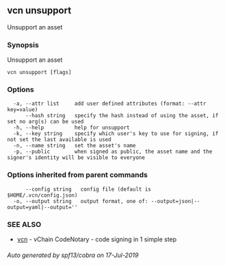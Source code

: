 ## vcn unsupport

Unsupport an asset

### Synopsis

Unsupport an asset

```
vcn unsupport [flags]
```

### Options

```
  -a, --attr list     add user defined attributes (format: --attr key=value)
      --hash string   specify the hash instead of using the asset, if set no arg(s) can be used
  -h, --help          help for unsupport
  -k, --key string    specify which user's key to use for signing, if not set the last available is used
  -n, --name string   set the asset's name
  -p, --public        when signed as public, the asset name and the signer's identity will be visible to everyone
```

### Options inherited from parent commands

```
      --config string   config file (default is $HOME/.vcn/config.json)
  -o, --output string   output format, one of: --output=json|--output=yaml|--output=''
```

### SEE ALSO

* [vcn](vcn.md)	 - vChain CodeNotary - code signing in 1 simple step

###### Auto generated by spf13/cobra on 17-Jul-2019
